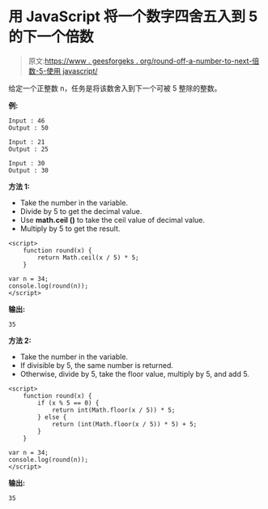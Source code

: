 # 用 JavaScript 将一个数字四舍五入到 5 的下一个倍数

> 原文:[https://www . geesforgeks . org/round-off-a-number-to-next-倍数-5-使用 javascript/](https://www.geeksforgeeks.org/round-off-a-number-to-the-next-multiple-of-5-using-javascript/)

给定一个正整数 n，任务是将该数舍入到下一个可被 5 整除的整数。

**例:**

```
Input : 46 
Output : 50

Input : 21
Output : 25

Input : 30 
Output : 30

```

**方法 1:**

*   Take the number in the variable.
*   Divide by 5 to get the decimal value.
*   Use **math.ceil ()** to take the ceil value of decimal value.
*   Multiply by 5 to get the result.

```
<script>
    function round(x) {
        return Math.ceil(x / 5) * 5;
    }

var n = 34;
console.log(round(n)); 
</script>
```

**输出:**

```
35

```

**方法 2:**

*   Take the number in the variable.
*   If divisible by 5, the same number is returned.
*   Otherwise, divide by 5, take the floor value, multiply by 5, and add 5.

```
<script>
    function round(x) {
        if (x % 5 == 0) {
            return int(Math.floor(x / 5)) * 5;
        } else {
            return (int(Math.floor(x / 5)) * 5) + 5;
        }
    }

var n = 34;
console.log(round(n)); 
</script>
```

**输出:**

```
35

```